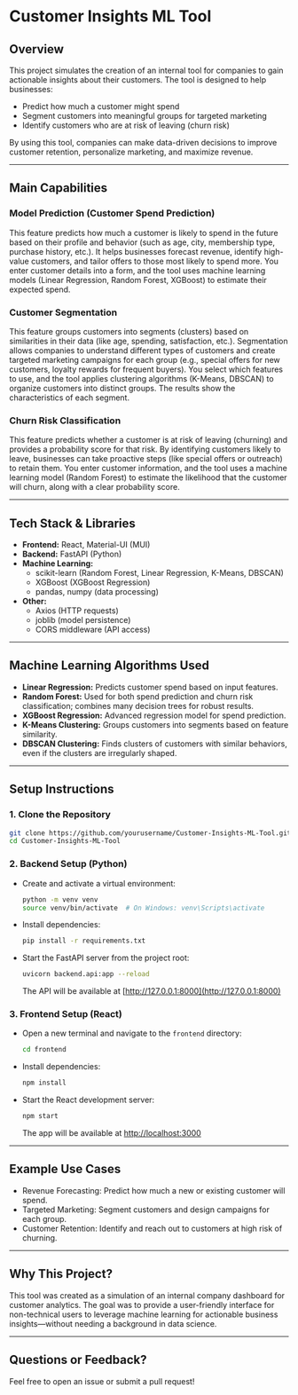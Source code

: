 # Customer Insights ML Tool

## Overview

This project simulates the creation of an internal tool for companies to gain actionable insights about their customers. The tool is designed to help businesses:

- Predict how much a customer might spend
- Segment customers into meaningful groups for targeted marketing
- Identify customers who are at risk of leaving (churn risk)

By using this tool, companies can make data-driven decisions to improve customer retention, personalize marketing, and maximize revenue.

---

## Main Capabilities

### Model Prediction (Customer Spend Prediction)
This feature predicts how much a customer is likely to spend in the future based on their profile and behavior (such as age, city, membership type, purchase history, etc.). It helps businesses forecast revenue, identify high-value customers, and tailor offers to those most likely to spend more. You enter customer details into a form, and the tool uses machine learning models (Linear Regression, Random Forest, XGBoost) to estimate their expected spend.

### Customer Segmentation
This feature groups customers into segments (clusters) based on similarities in their data (like age, spending, satisfaction, etc.). Segmentation allows companies to understand different types of customers and create targeted marketing campaigns for each group (e.g., special offers for new customers, loyalty rewards for frequent buyers). You select which features to use, and the tool applies clustering algorithms (K-Means, DBSCAN) to organize customers into distinct groups. The results show the characteristics of each segment.

### Churn Risk Classification
This feature predicts whether a customer is at risk of leaving (churning) and provides a probability score for that risk. By identifying customers likely to leave, businesses can take proactive steps (like special offers or outreach) to retain them. You enter customer information, and the tool uses a machine learning model (Random Forest) to estimate the likelihood that the customer will churn, along with a clear probability score.

---

## Tech Stack & Libraries

- **Frontend:** React, Material-UI (MUI)
- **Backend:** FastAPI (Python)
- **Machine Learning:**  
  - scikit-learn (Random Forest, Linear Regression, K-Means, DBSCAN)
  - XGBoost (XGBoost Regression)
  - pandas, numpy (data processing)
- **Other:**  
  - Axios (HTTP requests)
  - joblib (model persistence)
  - CORS middleware (API access)

---

## Machine Learning Algorithms Used

- **Linear Regression:** Predicts customer spend based on input features.
- **Random Forest:** Used for both spend prediction and churn risk classification; combines many decision trees for robust results.
- **XGBoost Regression:** Advanced regression model for spend prediction.
- **K-Means Clustering:** Groups customers into segments based on feature similarity.
- **DBSCAN Clustering:** Finds clusters of customers with similar behaviors, even if the clusters are irregularly shaped.

---

## Setup Instructions

### 1. Clone the Repository
```bash
git clone https://github.com/yourusername/Customer-Insights-ML-Tool.git
cd Customer-Insights-ML-Tool
```

### 2. Backend Setup (Python)
- Create and activate a virtual environment:
  ```bash
  python -m venv venv
  source venv/bin/activate  # On Windows: venv\Scripts\activate
  ```
- Install dependencies:
  ```bash
  pip install -r requirements.txt
  ```
- Start the FastAPI server from the project root:
  ```bash
  uvicorn backend.api:app --reload
  ```
  The API will be available at [http://127.0.0.1:8000](http://127.0.0.1:8000)

### 3. Frontend Setup (React)
- Open a new terminal and navigate to the `frontend` directory:
  ```bash
  cd frontend
  ```
- Install dependencies:
  ```bash
  npm install
  ```
- Start the React development server:
  ```bash
  npm start
  ```
  The app will be available at [http://localhost:3000](http://localhost:3000)

---

## Example Use Cases

- Revenue Forecasting: Predict how much a new or existing customer will spend.
- Targeted Marketing: Segment customers and design campaigns for each group.
- Customer Retention: Identify and reach out to customers at high risk of churning.

---

## Why This Project?

This tool was created as a simulation of an internal company dashboard for customer analytics. The goal was to provide a user-friendly interface for non-technical users to leverage machine learning for actionable business insights—without needing a background in data science.

---

## Questions or Feedback?

Feel free to open an issue or submit a pull request!
